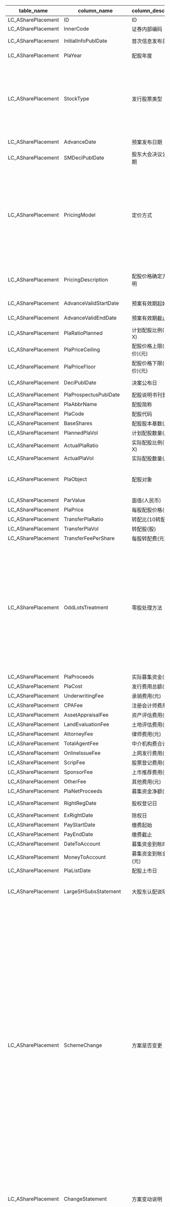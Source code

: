 | table_name | column_name| column_description | 注释 | Annotation | 数据示例 |
|---|---|---|---|---|---|
| LC_ASharePlacement | ID | ID ||| 605659048983 |
| LC_ASharePlacement | InnerCode| 证券内部编码 ||| 383|
| LC_ASharePlacement | InitialInfoPublDate| 首次信息发布日期 ||| 2019-03-12 12:00:00.000|
| LC_ASharePlacement | PlaYear| 配股年度 ||| 2019-12-31 12:00:00.000|
| LC_ASharePlacement | StockType| 发行股票类型 | 发行股票类型(StockType)与(CT_SystemConst)表中的DM字段关联，令LB = 1177 AND DM IN (1,3)，得到发行股票类型的具体描述：1-A股，3-H股。 | The stock type (StockType) is associated with the DM field in the (CT_SystemConst) table, with LB = 1177 AND DM IN (1,3), resulting in the specific description of the stock type: 1 - A shares, 3 - H shares. | 1|
| LC_ASharePlacement | AdvanceDate| 预案发布日期 ||| 2019-03-12 12:00:00.000|
| LC_ASharePlacement | SMDeciPublDate | 股东大会决议公告日期 ||| 2019-05-22 12:00:00.000|
| LC_ASharePlacement | PricingModel | 定价方式 | 配股价格确定方式(PricingModel)与(CT_SystemConst)表中的DM字段关联，令LB = 1113，得到配股价格确定方式的具体描述：1-设定区间，2-市价折扣。| The method for determining the right issue price (PricingModel) is associated with the DM field in the (CT_SystemConst) table. When LB equals 1113, the specific description of the method for determining the right issue price is obtained: 1 - Set range, 2 - Market discount.| 2|
| LC_ASharePlacement | PricingDescription | 配股价格确定方式说明 ||| 本次配股价格以刊登配股说明书前20个交易日公司股票均价为基数 |
| LC_ASharePlacement | AdvanceValidStartDate| 预案有效期起始日 ||| 2019-05-21 12:00:00.000|
| LC_ASharePlacement | AdvanceValidEndDate| 预案有效期截止日 ||| 2021-05-21 12:00:00.000|
| LC_ASharePlacement | PlaRatioPlanned| 计划配股比例(10配X)||| 3.0|
| LC_ASharePlacement | PlaPriceCeiling| 配股价格上限(最高价)(元) ||| null |
| LC_ASharePlacement | PlaPriceFloor| 配股价格下限(最低价)(元) ||| null |
| LC_ASharePlacement | DeciPublDate | 决案公布日 ||| 2019-05-22 12:00:00.000|
| LC_ASharePlacement | PlaProspectusPublDate| 配股说明书刊登日期 ||| null |
| LC_ASharePlacement | PlaAbbrName| 配股简称 ||| null |
| LC_ASharePlacement | PlaCode| 配股代码 ||| null |
| LC_ASharePlacement | BaseShares | 配股股本基数(股) ||| null |
| LC_ASharePlacement | PlannedPlaVol| 计划配股数量(股) ||| 3185582355.0 |
| LC_ASharePlacement | ActualPlaRatio | 实际配股比例(10配X)||| null |
| LC_ASharePlacement | ActualPlaVol | 实际配股数量(股) ||| null |
| LC_ASharePlacement | PlaObject| 配股对象 ||| 本次配股股权登记日当日收市后在中国证券登记结算有限责任公司深 |
| LC_ASharePlacement | ParValue | 面值(人民币) ||| 1.0|
| LC_ASharePlacement | PlaPrice | 每股配股价格(元) ||| null |
| LC_ASharePlacement | TransferPlaRatio | 转配比(10转配X)||| null |
| LC_ASharePlacement | TransferPlaVol | 转配股(股) ||| null |
| LC_ASharePlacement | TransferFeePerShare| 每股转配费(元) ||| null |
| LC_ASharePlacement | OddLotsTreatment | 零股处理方法 | 零股处理方法(OddLotsTreatment)与(CT_SystemConst)表中的DM字段关联，令LB = 1218，得到零股处理方法的具体描述：1-不足一股不予配售，2-不足一股四舍五入，3-不足一股累计后随机配售，4-不足一股依据精确算法处理。| The Odd Lots Treatment method is associated with the DM field in the CT_SystemConst table, with LB set to 1218, the specific description of the Odd Lots Treatment method is as follows: 1 - No allocation for less than one share, 2 - Round up for less than one share, 3 - Accumulate less than one share and allocate randomly, 4 - Handle less than one share based on precise algorithm. | 4|
| LC_ASharePlacement | PlaProceeds| 实际募集资金(元) ||| null |
| LC_ASharePlacement | PlaCost| 发行费用总额(元) ||| null |
| LC_ASharePlacement | UnderwritingFee| 承销费用(元) ||| null |
| LC_ASharePlacement | CPAFee | 注册会计师费用(元) ||| null |
| LC_ASharePlacement | AssetAppraisalFee| 资产评估费用(元) ||| null |
| LC_ASharePlacement | LandEvaluationFee| 土地评估费用(元) ||| null |
| LC_ASharePlacement | AttorneyFee| 律师费用(元) ||| null |
| LC_ASharePlacement | TotalAgentFee| 中介机构费合计(元) ||| null |
| LC_ASharePlacement | OnlineIssueFee | 上网发行费用(元) ||| null |
| LC_ASharePlacement | ScripFee | 股票登记费用(元) ||| null |
| LC_ASharePlacement | SponsorFee | 上市推荐费用(元) ||| null |
| LC_ASharePlacement | OtherFee | 其他费用(元) ||| null |
| LC_ASharePlacement | PlaNetProceeds | 募集资金净额(元) ||| null |
| LC_ASharePlacement | RightRegDate | 股权登记日 ||| 2019-05-10 12:00:00.000|
| LC_ASharePlacement | ExRightDate| 除权日 ||| null |
| LC_ASharePlacement | PayStartDate | 缴费起始 ||| null |
| LC_ASharePlacement | PayEndDate | 缴费截止 ||| null |
| LC_ASharePlacement | DateToAccount| 募集资金到帐时间 ||| null |
| LC_ASharePlacement | MoneyToAccount | 募集资金到帐金额(元) ||| null |
| LC_ASharePlacement | PlaListDate| 配股上市日 ||| null |
| LC_ASharePlacement | LargeSHSubsStatement | 大股东认配说明 ||| 公司控股股东邯郸钢铁集团有限责任公司及其一致行动人唐山钢铁集 |
| LC_ASharePlacement | SchemeChange | 方案是否变更 | 方案是否变更(SchemeChange)与(CT_SystemConst)表中的DM字段关联，令LB = 1194，得到方案是否变更的具体描述：1-否，2-是，3-放弃或股东大会否决，4-可转债改增发，5-可转债改配股，6-增发改配股，7-增发改可转债，8-配股改可转债，9-配股改增发，10-未核准，11-更改发行规模，12-延长有效期，13-其他，14-回拨后发行未成功，15-推迟未发行，16-分红调整行使价，17-重新发行，18-未发行，19-宣布发行不成功。| Whether the scheme changes (SchemeChange) is associated with the DM field in the (CT_SystemConst) table, let LB = 1194, to obtain the specific description of whether the scheme changes: 1 - No, 2 - Yes, 3 - Abandoned or defeated by the shareholders' meeting, 4 - Convertible bonds changed to public offering, 5 - Convertible bonds changed to rights issue, 6 - Public offering changed to rights issue, 7 - Public offering changed to convertible bonds, 8 - Rights issue changed to convertible bonds, 9 - Rights issue changed to public offering, 10 - Not approved, 11 - Change in offering size, 12 - Extend the validity period, 13 - Others, 14 - Issuance unsuccessful after recall, 15 - Delayed and not issued, 16 - Dividend adjustment of exercise price, 17 - Reissue, 18 - Not issued, 19 - Announced issuance unsuccessful. | 3|
| LC_ASharePlacement | ChangeStatement| 方案变动说明 ||| 2020-11-10公告:公司决定终止本次配股事宜;2020 |
| LC_ASharePlacement | UnderwritingMode | 承销方式 | 承销方式(UnderwritingMode)与(CT_SystemConst)表中的DM字段关联，令LB = 1017，得到承销方式的具体描述：1-全额包销，2-余额包销，3-代销，4-自销，5-限额包销，8-非包销，9-余额包销及代销相结合，10-自销及代销相结合。 | The underwriting mode (UnderwritingMode) is associated with the DM field in the CT_SystemConst table. When LB equals 1017, the specific description of the underwriting mode is obtained: 1-Full underwriting, 2-Balance underwriting, 3-Agent underwriting, 4-Self-underwriting, 5-Quota underwriting, 8-Non-underwriting, 9-Combination of balance underwriting and agent underwriting, 10-Combination of self-underwriting and agent underwriting.| 3|
| LC_ASharePlacement | UnderwriterBoughtVol | 余股包销数量(股) ||| null |
| LC_ASharePlacement | PublicSHSubscriptionEsti | 公众股东预计认配股数(股) ||| 3185582355.0 |
| LC_ASharePlacement | PublicSHSubscriptionActu | 公众股东实际认配股数(股) ||| null |
| LC_ASharePlacement | XGRQ | 修改日期 ||| 2022-09-27 03:35:38.190|
| LC_ASharePlacement | JSID | JSID ||| 717620475990 |
| LC_ASharePlacement | PlannedPlaProceeds | 计划募集资金总额(元) ||| 8000000000.0 |
| LC_ASharePlacement | AdjustedPlaRatioPl | 最新计划配股比例(10配X)||| 3.0|
| LC_ASharePlacement | AdjustedPlaVolPl | 最新计划配股数量(股) ||| 3185582355.0 |
| LC_ASharePlacement | UWSponFee| 1)承销保荐费用合计(元) ||| null |
| LC_ASharePlacement | CPAAppraisalFee| 2)审计验资及评估费用合计(元) ||| null |
| LC_ASharePlacement | CSRCIACApprovalDate| 证监会发审委通过公告日 ||| 2019-12-20 12:00:00.000|
| LC_ASharePlacement | SASACApprovalPublDate| 国资委通过公告日 ||| 2019-05-08 12:00:00.000|
| LC_ASharePlacement | CSRCApprovalPublDate | 证监会批准公告日 ||| 2020-01-18 12:00:00.000|
| LC_ASharePlacement | ExApprovalPublDate | 交易所审核通过日 ||| null |
| LC_ASharePlacement | IssueMethod| 发行方式 | 发行方式(IssueMethod)与(CT_SystemConst)表中的DM字段关联，令LB = 2375，得到发行方式的具体描述：1-网上定价，2-无限售流通股网上定价、有限售流通股网下定价，3-其他。 | The issue method (IssueMethod) is associated with the DM field in the (CT_SystemConst) table, setting LB to 2375 yields the specific description of the issue method: 1 - Online pricing, 2 - Online pricing for unrestricted tradable shares, and offline pricing for restricted tradable shares, 3 - Other.| null |
| LC_ASharePlacement | EventProcedureCode | 事件进程 | 事件进程(EventProcedureCode)与(CT_SystemConst)表中的DM字段关联，令LB = 1640，得到事件进程的具体描述：1-意向，10-董事会预案，20-股东大会通过，21-国资委通过，22-发审委通过，23-证监会通过，24-上市委通过，25-银保监会通过，26-证监会受理，29-实施中，30-实施完成，40-国资委否决，41-股东大会否决，42-证监会否决，43-发审委否决，44-上市委否决，45-董事会否决，50-延期实施，60-停止实施，61-发行前终止，62-发行后终止，70-暂缓发行，80-注册中，90-实施失败。 | The event process (EventProcedureCode) is associated with the DM field in the (CT_SystemConst) table, setting LB = 1640, the specific description of the event process is as follows: 1-Intention, 10-Board Resolution, 20-Shareholders' Meeting Approval, 21-SASAC Approval, 22-CSRC Approval, 23-CSRC Approval, 24-Listing Committee Approval, 25-CBRC Approval, 26-CSRC Acceptance, 29-Implementation in Progress, 30-Implementation Completed, 40-SASAC Rejection, 41-Shareholders' Meeting Rejection, 42-CSRC Rejection, 43-CSRC Rejection, 44-Listing Committee Rejection, 45-Board Rejection, 50-Deferred Implementation, 60-Stop Implementation, 61-Terminated Before Issuance, 62-Terminated After Issuance, 70-Suspended Issuance, 80-Registration in Process, 90-Implementation Failed. | 60 |
| LC_ASharePlacement | LatestInfoPublDate | 最新公告日期 ||| 2020-11-10 12:00:00.000|
| LC_ASharePlacement | PlaProspectus| 配股说明 ||| 2019年配股方案停止实施：每10股配3.0000股 |
| LC_ASharePlacement | ResultPulbDate | 配股结果公告日 ||| null |
| LC_ASharePlacement | ListAnnounceDate | 配股上市公告日 ||| null |
| LC_ASharePlacement | PlannedBaseShares| 计划配股股本基数(股) ||| 10618607852.0|
| LC_ASharePlacement | PlaObjectCategory| 配股对象类别 | 配股对象类别(PlaObjectCategory)与(CT_SystemConst)表中的DM字段关联，令LB=1197 and DM in (1,7,10) ，得到配股对象类别的具体描述：1-全体股东，7-无限售股东，10-流通股东。| The "PlaObjectCategory" is associated with the "DM" field in the "CT_SystemConst" table. With LB=1197 and DM in (1,7,10), the specific description of the share allocation object category is obtained: 1-All shareholders, 7-Shareholders without restriction, 10-Circulating shareholders. | 1|
| LC_ASharePlacement | PlaBaseDate| 配股基准日 ||| 2019-05-10 12:00:00.000|
| LC_ASharePlacement | LargeSHHoldSum | 持股5%以上大股东持股数(股) ||| 6072172763.0 |
| LC_ASharePlacement | LargeSHSubscripEsti| 持股5%以上大股东计划认配股数(股) ||| 1821651829.0 |
| LC_ASharePlacement | LargeSHSubscripActu| 持股5%以上大股东实际认配股数(股) ||| null |
| LC_ASharePlacement | NAPSAfterAllotment | 配股完成后预计每股净资产(元) ||| null |
| LC_ASharePlacement | EPSAfterAllotment| 配股完成后预计每股收益(元) ||| null |
| LC_ASharePlacement | InsertTime | 发布时间 ||| 2019-03-11 10:37:29.350|